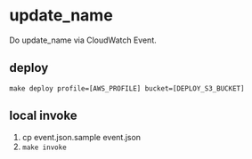 # update_name

Do update_name via CloudWatch Event.

## deploy

`make deploy profile=[AWS_PROFILE] bucket=[DEPLOY_S3_BUCKET]`

## local invoke

1. cp event.json.sample event.json
2. `make invoke`